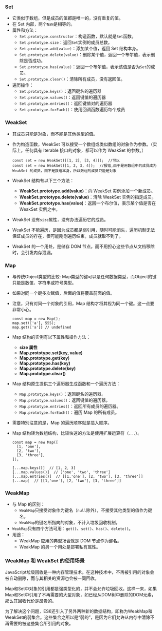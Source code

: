 ### Set

+ 它类似于数组，但是成员的值都是唯一的，没有重复的值。
+ 在 Set 内部，两个`NaN`是相等的。
+ 属性和方法：
  + `Set.prototype.constructor`：构造函数，默认就是`Set`函数。
  + `Set.prototype.size`：返回`Set`实例的成员总数。
  + `Set.prototype.add(value)`：添加某个值，返回 Set 结构本身。
  + `Set.prototype.delete(value)`：删除某个值，返回一个布尔值，表示删除是否成功。
  + `Set.prototype.has(value)`：返回一个布尔值，表示该值是否为`Set`的成员。
  + `Set.prototype.clear()`：清除所有成员，没有返回值。
+ 遍历操作：
  + `Set.prototype.keys()`：返回键名的遍历器
  + `Set.prototype.values()`：返回键值的遍历器
  + `Set.prototype.entries()`：返回键值对的遍历器
  + `Set.prototype.forEach()`：使用回调函数遍历每个成员



### WeakSet

+ 其成员只能是对象，而不能是其他类型的值。

+ 作为构造函数，WeakSet 可以接受一个数组或类似数组的对象作为参数。（实际上，任何具有 Iterable 接口的对象，都可以作为 WeakSet 的参数。）

  ```
  const set = new WeakSet([[1, 2], [3, 4]]);  //可以
  const set = new WeakSet([1, 2, 3, 4]);  //报错,由于是用数组中的成员成为 WeakSet 的成员，而不是数组本身，所以数组的成员只能是对象
  ```

+ WeakSet 结构有以下三个方法：

  - **WeakSet.prototype.add(value)**：向 WeakSet 实例添加一个新成员。
  - **WeakSet.prototype.delete(value)**：清除 WeakSet 实例的指定成员。
  - **WeakSet.prototype.has(value)**：返回一个布尔值，表示某个值是否在 WeakSet 实例之中。

+ WeakSet 没有`size`属性，没有办法遍历它的成员。

+ WeakSet 不能遍历，是因为成员都是弱引用，随时可能消失，遍历机制无法保证成员的存在，很可能刚刚遍历结束，成员就取不到了。

+ WeakSet 的一个用处，是储存 DOM 节点，而不用担心这些节点从文档移除时，会引发内存泄漏。



### Map

+ 与传统Object类型的比较: Map类型的键可以是任何数据类型，而Object的键只能是数值、字符串或符号类型。

+ 如果对同一个键多次赋值，后面的值将覆盖前面的值。

+ 注意，只有对同一个对象的引用，Map 结构才将其视为同一个键。这一点要非常小心。

  ```
  const map = new Map();
  map.set(['a'], 555);
  map.get(['a']) // undefined
  ```

+ Map 结构的实例有以下属性和操作方法：

  + **size 属性**
  + **Map.prototype.set(key, value)**
  + **Map.prototype.get(key)**
  + **Map.prototype.has(key)**
  + **Map.prototype.delete(key)**
  + **Map.prototype.clear()**

+ Map 结构原生提供三个遍历器生成函数和一个遍历方法：

  - `Map.prototype.keys()`：返回键名的遍历器。
  - `Map.prototype.values()`：返回键值的遍历器。
  - `Map.prototype.entries()`：返回所有成员的遍历器。
  - `Map.prototype.forEach()`：遍历 Map 的所有成员。

+ 需要特别注意的是，Map 的遍历顺序就是插入顺序。

+ Map 结构转为数组结构，比较快速的方法是使用扩展运算符（`...`）。

  ```
  const map = new Map([
    [1, 'one'],
    [2, 'two'],
    [3, 'three'],
  ]);
  
  [...map.keys()]  // [1, 2, 3]
  [...map.values()]  // ['one', 'two', 'three']
  [...map.entries()]  // [[1,'one'], [2, 'two'], [3, 'three']]
  [...map]  // [[1,'one'], [2, 'two'], [3, 'three']]
  ```



### WeakMap

+ 与 Map 的区别：
  + `WeakMap`只接受对象作为键名（`null`除外），不接受其他类型的值作为键名。
  + `WeakMap`的键名所指向的对象，不计入垃圾回收机制。
+ `WeakMap`只有四个方法可用：`get()`、`set()`、`has()`、`delete()`。
+ 用途：
  + WeakMap 应用的典型场合就是 DOM 节点作为键名。
  + WeakMap 的另一个用处是部署私有属性。



### WeakMap 和 WeakSet 的使用场景

JavaScript垃圾回收是一种内存管理技术。在这种技术中，不再被引用的对象会被自动删除，而与其相关的资源也会被一同回收。

Map和Set中对象的引用都是强类型化的，并不会允许垃圾回收。这样一来，如果Map和Set中引用了不再需要的大型对象，如已经从DOM树中删除的DOM元素，那么其回收代价是昂贵的。

为了解决这个问题，ES6还引入了另外两种新的数据结构，即称为WeakMap和WeakSet的弱集合。这些集合之所以是“弱的”，是因为它们允许从内存中清除不再需要的被这些集合所引用的对象。